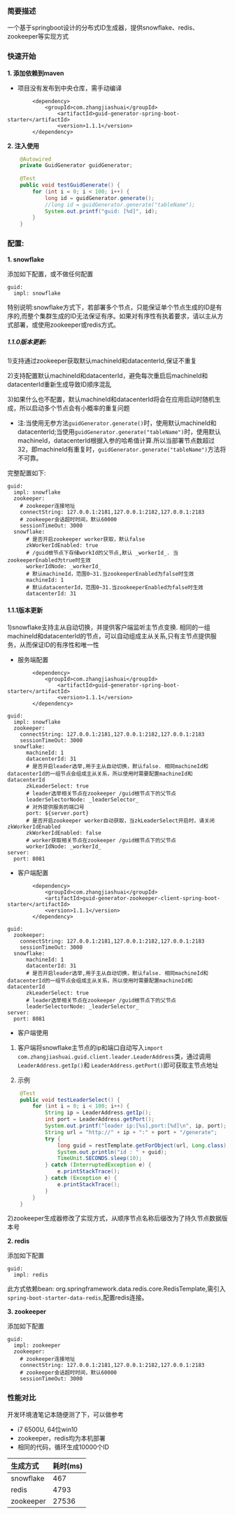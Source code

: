 ### 简要描述
一个基于springboot设计的分布式ID生成器，提供snowflake、redis、zookeeper等实现方式

### 快速开始
**1. 添加依赖到maven**

- 项目没有发布到中央仓库，需手动编译
```
		<dependency>
		    <groupId>com.zhangjiashuai</groupId>
    		    <artifactId>guid-generator-spring-boot-starter</artifactId>
    		    <version>1.1.1</version>
		</dependency>
```

**2. 注入使用**

```java
	@Autowired
	private GuidGenerator guidGenerator;
	
	@Test
	public void testGuidGenerate() {
		for (int i = 0; i < 100; i++) {
			long id = guidGenerator.generate();
			//long id = guidGenerator.generate("tableName");
			System.out.printf("guid: [%d]", id);
		}
	}
```

### 配置:
**1. snowflake**

添加如下配置，或不做任何配置
```
guid:
  impl: snowflake
```
特别说明:snowflake方式下，若部署多个节点，只能保证单个节点生成的ID是有序的,而整个集群生成的ID无法保证有序。如果对有序性有执着要求，请以主从方式部署，或使用zookeeper或redis方式。

##### 1.1.0版本更新:
1)支持通过zookeeper获取默认machineId和datacenterId,保证不重复

2)支持配置默认machineId和datacenterId，避免每次重启后machineId和datacenterId重新生成导致ID顺序混乱

3)如果什么也不配置，默认machineId和datacenterId将会在应用启动时随机生成，所以启动多个节点会有小概率的重复问题

- 注:当使用无参方法`guidGenerator.generate()`时，使用默认machineId和datacenterId;当使用`guidGenerator.generate("tableName")`时，使用默认machineId，datacenterId根据入参的哈希值计算.所以当部署节点数超过32，即machineId有重复时，`guidGenerator.generate("tableName")`方法将不可靠。

完整配置如下:
```
guid:
  impl: snowflake
  zookeeper:
    # zookeeper连接地址
    connectString: 127.0.0.1:2181,127.0.0.1:2182,127.0.0.1:2183
    # zookeeper会话超时时间，默认60000
    sessionTimeOut: 3000
  snowflake:
      # 是否开启zookeeper worker获取，默认false
      zkWorkerIdEnabled: true
      # /guid根节点下存储workId的父节点,默认 _workerId_. 当zookeeperEnabled为true时生效
      workerIdNode: _workerId_
      # 默认machineId，范围0~31.当zookeeperEnabled为false时生效
      machineId: 1
      # 默认datacenterId，范围0~31.当zookeeperEnabled为false时生效
      datacenterId: 31
```

#### 1.1.1版本更新
1)snowflake支持主从自动切换，并提供客户端监听主节点变换. 相同的一组machineId和datacenterId的节点，可以自动组成主从关系,只有主节点提供服务，从而保证ID的有序性和唯一性

- 服务端配置
```
		<dependency>
		    <groupId>com.zhangjiashuai</groupId>
    		    <artifactId>guid-generator-spring-boot-starter</artifactId>
    		    <version>1.1.1</version>
		</dependency>
```
```
guid:
  impl: snowflake
  zookeeper:
    connectString: 127.0.0.1:2181,127.0.0.1:2182,127.0.0.1:2183
    sessionTimeOut: 3000
  snowflake:
      machineId: 1
      datacenterId: 31
      # 是否开启leader选举,用于主从自动切换，默认false. 相同machineId和datacenterId的一组节点会组成主从关系，所以使用时需要配置machineId和datacenterId
      zkLeaderSelect: true
      # leader选举相关节点在zookeeper /guid根节点下的父节点
      leaderSelectorNode: _leaderSelector_
      # 对外提供服务的端口号
      port: ${server.port}
      # 是否开启zookeeper worker自动获取，当zkLeaderSelect开启时，请关闭zkWorkerIdEnabled
      zkWorkerIdEnabled: false
      # worker获取相关节点在zookeeper /guid根节点下的父节点
      workerIdNode: _workerId_
server:
  port: 8081
```
- 客户端配置
```
		<dependency>
		    <groupId>com.zhangjiashuai</groupId>
		    <artifactId>guid-generator-zookeeper-client-spring-boot-starter</artifactId>
		    <version>1.1.1</version>
		</dependency>
```
```
guid:
  zookeeper:
    connectString: 127.0.0.1:2181,127.0.0.1:2182,127.0.0.1:2183
    sessionTimeOut: 3000
  snowflake:
      machineId: 1
      datacenterId: 31
      # 是否开启leader选举,用于主从自动切换，默认false. 相同machineId和datacenterId的一组节点会组成主从关系，所以使用时需要配置machineId和datacenterId
      zkLeaderSelect: true
      # leader选举相关节点在zookeeper /guid根节点下的父节点
      leaderSelectorNode: _leaderSelector_
server:
  port: 8081
```
- 客户端使用

1. 客户端将snowflake主节点的ip和端口自动写入`import com.zhangjiashuai.guid.client.leader.LeaderAddress`类，通过调用`LeaderAddress.getIp()`和
`LeaderAddress.getPort()`即可获取主节点地址

2. 示例
```java
	@Test
	public void testLeaderSelect() {
		for (int i = 0; i < 100; i++) {
			String ip = LeaderAddress.getIp();
			int port = LeaderAddress.getPort();
			System.out.printf("leader ip:[%s],port:[%d]\n", ip, port);
			String url = "http://" + ip + ":" + port + "/generate";
			try {
				long guid = restTemplate.getForObject(url, Long.class);
				System.out.println("id : " + guid);
				TimeUnit.SECONDS.sleep(10);
			} catch (InterruptedException e) {
				e.printStackTrace();
			} catch (Exception e) {
				e.printStackTrace();
			}
		}
	}
```

2)zookeeper生成器修改了实现方式，从顺序节点名称后缀改为了持久节点数据版本号

**2. redis**

添加如下配置
```
guid:
  impl: redis
```
此方式依赖bean: org.springframework.data.redis.core.RedisTemplate,需引入`spring-boot-starter-data-redis`,配置redis连接。

**3. zookeeper**

添加如下配置
```
guid:
  impl: zookeeper
  zookeeper:
    # zookeeper连接地址
    connectString: 127.0.0.1:2181,127.0.0.1:2182,127.0.0.1:2183
    # zookeeper会话超时时间，默认60000
    sessionTimeOut: 3000
```
### 性能对比
开发环境渣笔记本随便测了下，可以做参考
- i7 6500U, 64位win10
- zookeeper，redis均为本机部署
- 相同的代码，循环生成10000个ID

|生成方式|耗时(ms)
|:----    |:---|
|snowflake |467|
|redis     |4793  |
|zookeeper     |27536  |
